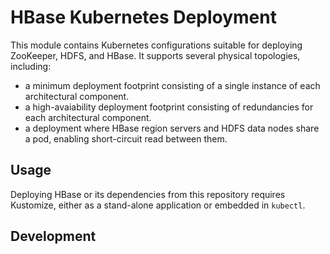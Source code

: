 # HBase Kubernetes Deployment

This module contains Kubernetes configurations suitable for deploying ZooKeeper, HDFS, and HBase.
It supports several physical topologies, including:
 * a minimum deployment footprint consisting of a single instance of each architectural component.
 * a high-avaiability deployment footprint consisting of redundancies for each architectural
   component.
 * a deployment where HBase region servers and HDFS data nodes share a pod, enabling short-circuit
   read between them.

## Usage

Deploying HBase or its dependencies from this repository requires Kustomize, either as a
stand-alone application or embedded in `kubectl`.

## Development

